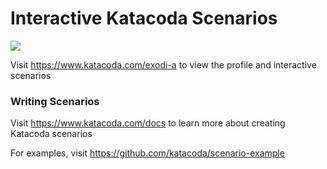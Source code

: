 # Interactive Katacoda Scenarios

[![](http://shields.katacoda.com/katacoda/exodi-a/count.svg)](https://www.katacoda.com/exodi-a "Get your profile on Katacoda.com")

Visit https://www.katacoda.com/exodi-a to view the profile and interactive scenarios

### Writing Scenarios
Visit https://www.katacoda.com/docs to learn more about creating Katacoda scenarios

For examples, visit https://github.com/katacoda/scenario-example
